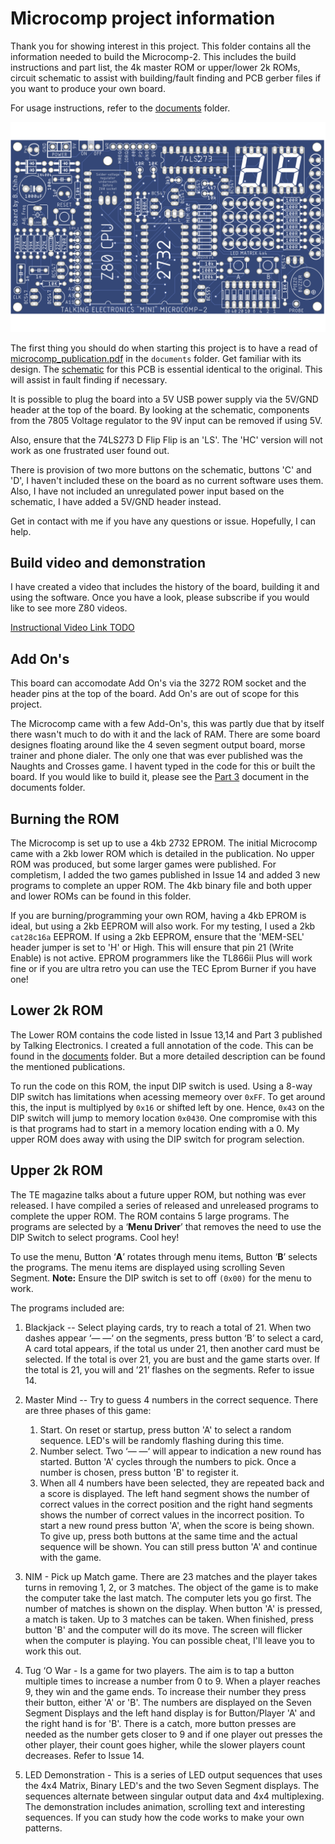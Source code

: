 # Microcomp project information

Thank you for showing interest in this project.  This folder contains all the information needed to build the Microcomp-2.  This includes the build instructions and part list, the 4k master ROM or upper/lower 2k ROMs, circuit schematic to assist with building/fault finding and PCB gerber files if you want to produce your own board.

For usage instructions, refer to the [documents](../documents) folder.

<img width="800" src="../pictures/front_panel.png">

The first thing you should do when starting this project is to have a read of [microcomp_publication.pdf](../documents/microcomp_publication.pdf) in the `documents` folder.  Get familiar with its design.  The [schematic](microcomp_schematic.png) for this PCB is essential identical to the original.  This will assist in fault finding if necessary.  

It is possible to plug the board into a 5V USB power supply via the 5V/GND header at the top of the board.  By looking at the schematic, components from the 7805 Voltage regulator to the 9V input can be removed if using 5V.

Also, ensure that the 74LS273 D Flip Flip is an 'LS'.  The 'HC' version will not work as one frustrated user found out.

There is provision of two more buttons on the schematic, buttons 'C' and 'D', I haven't included these on the board as no current software uses them.  Also, I have not included an unregulated power input based on the schematic, I have added a 5V/GND header instead.

Get in contact with me if you have any questions or issue.  Hopefully, I can help.

## Build video and demonstration
I have created a video that includes the history of the board, building it and using the software.  Once you have a look, please subscribe if you would like to see more Z80 videos.

[Instructional Video Link TODO](http://www.youtube.com/?????)

## Add On's
This board can accomodate Add On's via the 3272 ROM socket and the header pins at the top of the board.  Add On's are out of scope for this project.  

The Microcomp came with a few Add-On's, this was partly due that by itself there wasn't much to do with it and the lack of RAM.  There are some board designes floating around like the 4 seven segment output board, morse trainer and phone dialer.  The only one that was ever published was the Naughts and Crosses game.  I havent typed in the code for this or built the board.  If you would like to build it, please see the [Part 3](../documents/microcomp_publication_part3.pdf) document in the documents folder.

## Burning the ROM

The Microcomp is set up to use a 4kb 2732 EPROM.  The initial Microcomp came with a 2kb lower ROM which is detailed in the publication.  No upper ROM was produced, but some larger games were published.  For completism, I added the two games published in Issue 14 and added 3 new programs to complete an upper ROM.  The 4kb binary file and both upper and lower ROMs can be found in this folder.

If you are burning/programming your own ROM, having a 4kb EPROM is ideal, but using a 2kb EEPROM will also work.  For my testing, I used a 2kb `cat28c16a` EEPROM.  If using a 2kb EEPROM, ensure that the 'MEM-SEL' header jumper is set to 'H' or High.  This will ensure that pin 21 (Write Enable) is not active.  EPROM programmers like the TL866ii Plus will work fine or if you are ultra retro you can use the TEC Eprom Burner if you have one!

## Lower 2k ROM
The Lower ROM contains the code listed in Issue 13,14 and Part 3 published by Talking Electronics.  I created a full annotation of the code.  This can be found in the [documents](../documents) folder.  But a more detailed description can be found the mentioned publications.  

To run the code on this ROM, the input DIP switch is used.  Using a 8-way DIP switch has limitations when acessing memeory over `0xFF`.  To get around this, the input is multiplyed by `0x16` or shifted left by one.  Hence, `0x43` on the DIP switch will jump to memory location `0x0430`.  One compromise with this is that programs had to start in a memory location ending with a 0.  My upper ROM does away with using the DIP switch for program selection.

## Upper 2k ROM

The TE magazine talks about a future upper ROM, but nothing was ever released.  I have compiled a series of released and unreleased programs to complete the upper ROM.  The ROM contains 5 large programs.  The programs are selected by a ‘**Menu Driver**’ that removes the need to use the DIP Switch to select programs.  Cool hey!

To use the menu, Button ‘**A**’ rotates through menu items, Button ‘**B**’ selects the programs.  The menu items are displayed using scrolling Seven Segment.
**Note:** Ensure the DIP switch is set to off `(0x00)` for the menu to work.

The programs included are:

1. Blackjack -- Select playing cards, try to reach a total of 21.  When two dashes appear ‘— —‘ on the segments, press button ‘B’ to select a card, A card total appears, if the total us under 21, then another card must be selected.  If the total is over 21, you are bust and the game starts over.  If the total is 21, you will and ’21’ flashes on the segments.  Refer to issue 14.
    
2. Master Mind -- Try to guess 4 numbers in the correct sequence.  There are three phases of this game:
    1. Start. On reset or startup, press button 'A' to select a random sequence.  LED's will be randomly flashing during this time.
    2. Number select.  Two  ‘— —‘ will appear to indication a new round has started. Button 'A' cycles through the numbers to pick.  Once a number is chosen, press button 'B' to register it.
    3. When all 4 numbers have been selected, they are repeated back and a score is displayed.  The left hand segment shows the number of correct values in the correct position and the right hand segments shows the number of correct values in the incorrect position.  To start a new round press button 'A', when the score is being shown.  To give up, press both buttons at the same time and the actual sequence will be shown.  You can still press button 'A' and continue with the game.

3. NIM - Pick up Match game.  There are 23 matches and the player takes turns in removing 1, 2, or 3 matches. The object of the game is to make the computer take the last match.  The computer lets you go first. The number of matches is shown on the display. When button 'A' is pressed, a match is taken.  Up to 3 matches can be taken.  When finished, press button 'B' and the computer will do its move.  The screen will flicker when the computer is playing.  You can possible cheat, I'll leave you to work this out.

4. Tug ‘O War - Is a game for two players.  The aim is to tap a button multiple times to increase a number from 0 to 9.  When a player reaches 9, they win and the game ends.  To increase their number they press their button, either 'A' or 'B'.  The numbers are displayed on the Seven Segment Displays and the left hand display is for Button/Player 'A' and the right hand is for 'B'.  There is a catch, more button presses are needed as the number gets closer to 9 and if one player out presses the other player, their count goes higher, while the slower players count decreases.  Refer to Issue 14.

5. LED Demonstration - This is a series of LED output sequences that uses the 4x4 Matrix, Binary LED's and the two Seven Segment displays.  The sequences alternate between singular output data and 4x4 multiplexing.  The demonstration includes animation, scrolling text and interesting sequences.  If you can study how the code works to make your own patterns.



